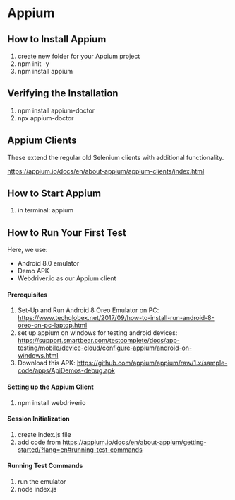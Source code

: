 # Appium

## How to Install Appium
1. create new folder for your Appium project
2. npm init -y
3. npm install appium

## Verifying the Installation 
1. npm install appium-doctor
2. npx appium-doctor

## Appium Clients
These extend the regular old Selenium clients with additional functionality.

https://appium.io/docs/en/about-appium/appium-clients/index.html

## How to Start Appium
1. in terminal: appium

## How to Run Your First Test
Here, we use:
* Android 8.0 emulator
* Demo APK
* Webdriver.io as our Appium client

#### Prerequisites
1. Set-Up and Run Android 8 Oreo Emulator on PC: https://www.techglobex.net/2017/09/how-to-install-run-android-8-oreo-on-pc-laptop.html
2. set up appium on windows for testing android devices: https://support.smartbear.com/testcomplete/docs/app-testing/mobile/device-cloud/configure-appium/android-on-windows.html 
2. Download this APK: https://github.com/appium/appium/raw/1.x/sample-code/apps/ApiDemos-debug.apk 

#### Setting up the Appium Client
1. npm install webdriverio

#### Session Initialization
1. create index.js file 
2. add code from https://appium.io/docs/en/about-appium/getting-started/?lang=en#running-test-commands 

#### Running Test Commands
1. run the emulator
2. node index.js




